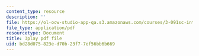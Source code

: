 ```yaml
---
content_type: resource
description: ''
file: https://ol-ocw-studio-app-qa.s3.amazonaws.com/courses/3-091sc-introduction-to-solid-state-chemistry-fall-2010/bd28d075823ed70b23f77ef56bb6b669_0oqHExM3_Ko.pdf
file_type: application/pdf
resourcetype: Document
title: 3play pdf file
uid: bd28d075-823e-d70b-23f7-7ef56bb6b669
---
```

